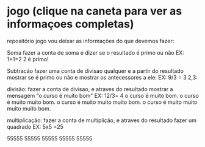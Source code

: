 # jogo (clique na caneta para ver as informaçoes completas)
repositório jogo
vou deixar as informações do que devemos fazer:

Soma
fazer a conta de soma e dizer se o resultado é primo ou não
EX:
1+1=2
2 é primo!

Subtracão
fazer uma conta de divisao qualquer e a partir do resultado mostrar se é primo ou não e mostrar os antecessores a ele:
EX:
9/3 = 3
2,3:

divisão:
fazer a conta de divisao, e atraves do resultado mostrar a mensagem "o curso é muito bom"
EX:
12/3= 4
o curso é muito bom.
o curso é muito muito bom.
o curso é muito muito muito bom.
o curso é muito muito muito muito bom.

multiplicação:
fazer a conta de multiplição, e atraves do resultado fazer um quadrado
EX:
5x5 =25

55555
55555
55555
55555
55555
